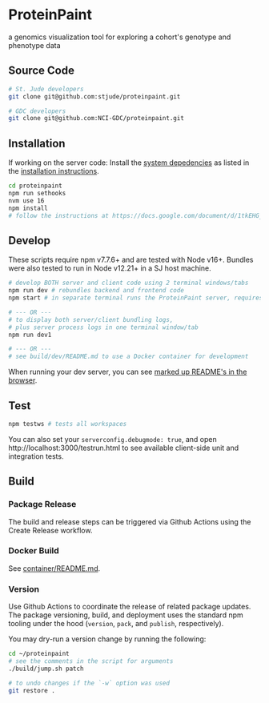 # ProteinPaint

a genomics visualization tool for exploring a cohort's genotype and phenotype data

## Source Code 

```bash
# St. Jude developers
git clone git@github.com:stjude/proteinpaint.git 

# GDC developers
git clone git@github.com:NCI-GDC/proteinpaint.git
```

## Installation

If working on the server code: Install the 
[system depedencies](https://docs.google.com/document/d/1tkEHG_vYtT-OifPV-tlPeWQUMsEd3aWAKf5ExOT8G34/edit#heading=h.jy5sdrb1zkut)
as listed in the [installation instructions](https://docs.google.com/document/d/1tkEHG_vYtT-OifPV-tlPeWQUMsEd3aWAKf5ExOT8G34/edit#heading=h.6nxua6c3ik9l).

```bash
cd proteinpaint
npm run sethooks
nvm use 16
npm install
# follow the instructions at https://docs.google.com/document/d/1tkEHG_vYtT-OifPV-tlPeWQUMsEd3aWAKf5ExOT8G34/edit
```

## Develop

These scripts require npm v7.7.6+ and are tested with Node v16+.
Bundles were also tested to run in Node v12.21+ in a SJ host machine. 

```bash
# develop BOTH server and client code using 2 terminal windows/tabs
npm run dev # rebundles backend and frontend code
npm start # in separate terminal runs the ProteinPaint server, requires a serverconfig.json at the project root

# --- OR --- 
# to display both server/client bundling logs, 
# plus server process logs in one terminal window/tab
npm run dev1

# --- OR ---
# see build/dev/README.md to use a Docker container for development
```

When running your dev server, you can see [marked up README's in the browser](http://localhost:3000/readme.html).

## Test
```bash
npm testws # tests all workspaces
```

You can also set your `serverconfig.debugmode: true`, and open http://localhost:3000/testrun.html to see available client-side unit and integration tests.

## Build

### Package Release

The build and release steps can be triggered via Github Actions using the Create Release workflow.

### Docker Build

See [container/README.md](https://github.com/stjude/proteinpaint/blob/master/container/README.md).

### Version 

Use Github Actions to coordinate the release of related package updates.
The package versioning, build, and deployment uses the standard npm tooling under the hood
(`version`, `pack`, and `publish`, respectively).

You may dry-run a version change by running the following:

```bash
cd ~/proteinpaint
# see the comments in the script for arguments
./build/jump.sh patch

# to undo changes if the `-w` option was used 
git restore .
```
